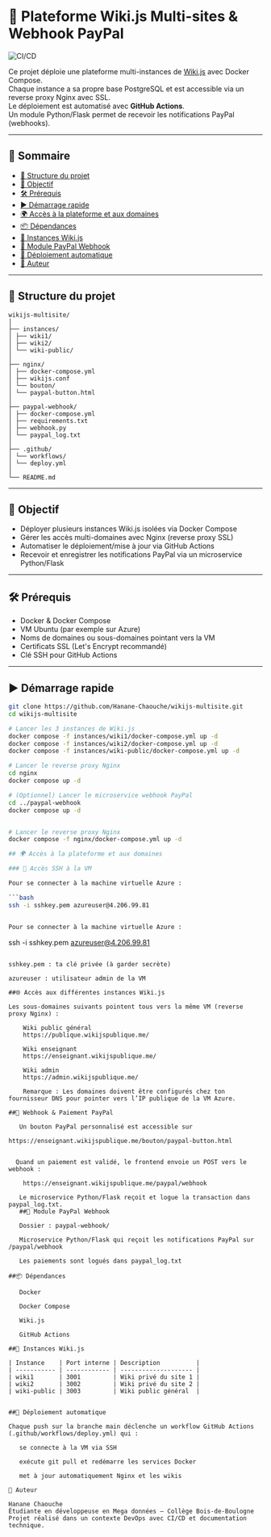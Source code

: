 # 🚀 Plateforme Wiki.js Multi-sites & Webhook PayPal

![CI/CD](https://github.com/Hanane-Chaouche/wikijs-multisite/actions/workflows/deploy.yml/badge.svg)

Ce projet déploie une plateforme multi-instances de [Wiki.js](https://js.wiki/) avec Docker Compose.  
Chaque instance a sa propre base PostgreSQL et est accessible via un reverse proxy Nginx avec SSL.  
Le déploiement est automatisé avec **GitHub Actions**.  
Un module Python/Flask permet de recevoir les notifications PayPal (webhooks).

---

## 📑 Sommaire

- [📁 Structure du projet](#structure-du-projet)
- [🚀 Objectif](#objectif)
- [🛠️ Prérequis](#prérequis)
- [▶️ Démarrage rapide](#démarrage-rapide)
- [🌍 Accès à la plateforme et aux domaines](#accès-à-la-plateforme-et-aux-domaines)
- [📦 Dépendances](#dépendances)
- [📘 Instances Wiki.js](#instances-wikijs)
- [💸 Module PayPal Webhook](#module-paypal-webhook)
- [🤖 Déploiement automatique](#déploiement-automatique)
- [👤 Auteur](#auteur)

---

## 📁 Structure du projet



```
wikijs-multisite/
│
├── instances/
│ ├── wiki1/
│ ├── wiki2/
│ └── wiki-public/
│
├── nginx/
│ ├── docker-compose.yml
│ ├── wikijs.conf
│ └── bouton/
│ └── paypal-button.html
│
├── paypal-webhook/
│ ├── docker-compose.yml
│ ├── requirements.txt
│ ├── webhook.py
│ └── paypal_log.txt
│
├── .github/
│ └── workflows/
│ └── deploy.yml
│
└── README.md
```


---

## 🚀 Objectif

- Déployer plusieurs instances Wiki.js isolées via Docker Compose
- Gérer les accès multi-domaines avec Nginx (reverse proxy SSL)
- Automatiser le déploiement/mise à jour via GitHub Actions
- Recevoir et enregistrer les notifications PayPal via un microservice Python/Flask

---

## 🛠️ Prérequis

- Docker & Docker Compose  
- VM Ubuntu (par exemple sur Azure)  
- Noms de domaines ou sous-domaines pointant vers la VM  
- Certificats SSL (Let's Encrypt recommandé)
- Clé SSH pour GitHub Actions  

---

## ▶️ Démarrage rapide

```bash
git clone https://github.com/Hanane-Chaouche/wikijs-multisite.git
cd wikijs-multisite

# Lancer les 3 instances de Wiki.js
docker compose -f instances/wiki1/docker-compose.yml up -d
docker compose -f instances/wiki2/docker-compose.yml up -d
docker compose -f instances/wiki-public/docker-compose.yml up -d

# Lancer le reverse proxy Nginx
cd nginx
docker compose up -d

# (Optionnel) Lancer le microservice webhook PayPal
cd ../paypal-webhook
docker compose up -d


# Lancer le reverse proxy Nginx
docker compose -f nginx/docker-compose.yml up -d

## 🌍 Accès à la plateforme et aux domaines

### 🔑 Accès SSH à la VM

Pour se connecter à la machine virtuelle Azure :

```bash
ssh -i sshkey.pem azureuser@4.206.99.81


Pour se connecter à la machine virtuelle Azure :


```
ssh -i sshkey.pem azureuser@4.206.99.81
```

sshkey.pem : ta clé privée (à garder secrète)

azureuser : utilisateur admin de la VM

##🌐 Accès aux différentes instances Wiki.js

Les sous-domaines suivants pointent tous vers la même VM (reverse proxy Nginx) :

    Wiki public général
    https://publique.wikijspublique.me/

    Wiki enseignant
    https://enseignant.wikijspublique.me/

    Wiki admin
    https://admin.wikijspublique.me/

    Remarque : Les domaines doivent être configurés chez ton fournisseur DNS pour pointer vers l’IP publique de la VM Azure.
    
##💸 Webhook & Paiement PayPal

   Un bouton PayPal personnalisé est accessible sur
 ```
    https://enseignant.wikijspublique.me/bouton/paypal-button.html
 ```

   Quand un paiement est validé, le frontend envoie un POST vers le webhook :
```
        https://enseignant.wikijspublique.me/paypal/webhook
```
   Le microservice Python/Flask reçoit et logue la transaction dans paypal_log.txt.
   ##💸 Module PayPal Webhook

   Dossier : paypal-webhook/

   Microservice Python/Flask qui reçoit les notifications PayPal sur /paypal/webhook

   Les paiements sont logués dans paypal_log.txt

##📦 Dépendances

   Docker

   Docker Compose

   Wiki.js

   GitHub Actions

##📘 Instances Wiki.js

| Instance    | Port interne | Description          |
| ----------- | ------------ | -------------------- |
| wiki1       | 3001         | Wiki privé du site 1 |
| wiki2       | 3002         | Wiki privé du site 2 |
| wiki-public | 3003         | Wiki public général  |


##🤖 Déploiement automatique

Chaque push sur la branche main déclenche un workflow GitHub Actions (.github/workflows/deploy.yml) qui :

   se connecte à la VM via SSH

   exécute git pull et redémarre les services Docker

   met à jour automatiquement Nginx et les wikis

👤 Auteur

Hanane Chaouche
Étudiante en développeuse en Mega données – Collège Bois-de-Boulogne
Projet réalisé dans un contexte DevOps avec CI/CD et documentation technique.

